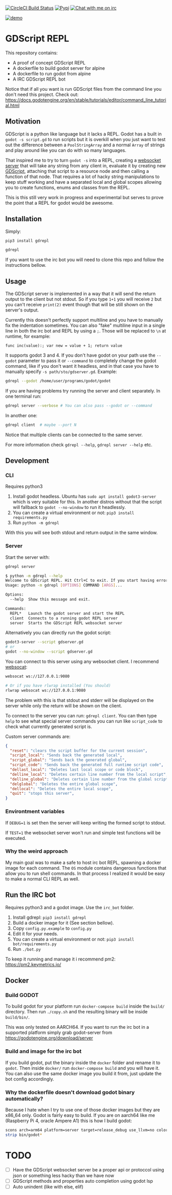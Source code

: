 [![CircleCI Build Status](https://circleci.com/gh/matheusfillipe/GDScript-REPL.svg?style=shield)](https://circleci.com/gh/matheusfillipe/GDScript-REPL)
[![Pypi](https://badge.fury.io/py/gdrepl.svg)](https://pypi.org/project/gdrepl/)
[![Chat with me on irc](https://img.shields.io/badge/-IRC-gray?logo=gitter)](https://mangle.ga/irc)

[![demo](https://user-images.githubusercontent.com/24435787/176273963-dfce8324-665d-4136-a155-66d8db687332.gif)](https://asciinema.org/a/504811)

# GDScript REPL

This repository contains:

- A proof of concept GDScript REPL
- A dockerfile to build godot server for alpine
- A dockerfile to run godot from alpine
- A IRC GDScript REPL bot 

Notice that if all you want is run GDScript files from the command line you don't need this project. Check out: https://docs.godotengine.org/en/stable/tutorials/editor/command_line_tutorial.html 


## Motivation

GDScript is a python like language but it lacks a REPL. Godot has a built in `godot -s script.gd` to run scripts but it is overkill when you just want to test out the difference between a `PoolStringArray` and a normal `Array` of strings and play around like you can do with so many languages.

That inspired me to try to turn `godot -s` into a REPL, creating a [websocket server](https://docs.godotengine.org/en/stable/classes/class_websocketserver.html) that will take any string from any client in, evaluate it by creating new [GDScript](https://docs.godotengine.org/en/stable/classes/class_script.html), attaching that script to a resource node and then calling a function of that node. That requires a lot of hacky string manipulations to keep stuff working and have a separated local and global scopes allowing you to create functions, enums and classes from the REPL. 

This is this still very work in progress and experimental but serves to prove the point that a REPL for godot would be awesome.

## Installation

Simply:
```bash
pip3 install gdrepl

gdrepl
```

If you want to use the irc bot you will need to clone this repo and follow the instructions bellow.


## Usage

The GDScript server is implemented in a way that it will send the return output to the client but not stdout. So if you type `1+1` you will receive `2` but you can't receive `print(2)` event though that will be still shown on the server's output.

Currently this doesn't perfectly support multiline and you have to manually fix the indentation sometimes. You can also "fake" multiline input in a single line in both the irc bot and REPL by using a `;`. Those will be replaced to `\n` at runtime, for example:

```GDScript
func inc(value):; var new = value + 1; return value
```

It supports godot 3 and 4. If you don't have godot on your path use the `--godot` parameter to pass it or `--command` to completely change the godot command, like if you don't want it headless, and in that case you have to manually specify `-s path/sto/gdserver.gd`. Example:

```bash
gdrepl --godot /home/user/programs/godot/godot
```

If you are having problems try running the server and client separately. In one terminal run:

```bash
gdrepl server --verbose # You can also pass --godot or --command
```

In another one:

```bash
gdrepl client  # maybe --port N
```

Notice that multiple clients can be connected to the same server.

For more information check `gdrepl --help`, `gdrepl server --help` etc.


## Development

### CLI

Requires python3

1. Install godot headless. Ubuntu has `sudo apt install godot3-server` which is very suitable for this. In another distros without that the script will fallback to `godot --no-window` to run it headlessly.
3. You can create a virtual environment or not: `pip3 install requirements.py`  
4. Run `python -m gdrepl`

With this you will see both stdout and return output in the same window.

### Server

Start the server with:

```bash
gdrepl server
```

```bash
$ python -m gdrepl --help
Welcome to GDScript REPL. Hit Ctrl+C to exit. If you start having errors type 'clear'
Usage: python -m gdrepl [OPTIONS] COMMAND [ARGS]...

Options:
  --help  Show this message and exit.

Commands:
  REPL*   Launch the godot server and start the REPL
  client  Connects to a running godot REPL server
  server  Starts the GDScript REPL websocket server

```


Alternatively you can directly run the godot script:
```bash
godot3-server --script gdserver.gd
# or
godot --no-window --script gdserver.gd
```

You can connect to this server using any websocket client. I recommend [websocat](https://github.com/vi/websocat):

```bash
websocat ws://127.0.0.1:9080

# Or if you have rlwrap installed (You should)
rlwrap websocat ws://127.0.0.1:9080
```

The problem with this is that stdout and stderr will be displayed on the server while only the return will be shown on the client.

To connect to the server you can run: `gdrepl client`. You can then type `help` to see what special server commands you can run like `script_code` to check what currently generated script is.

Custom server commands are:

```json
{
  "reset": "clears the script buffer for the current session",
  "script_local": "Sends back the generated local",
  "script_global": "Sends back the generated global",
  "script_code": "Sends back the generated full runtime script code",
  "dellast_local": "Deletes last local scope or code block",
  "delline_local": "Deletes certain line number from the local script",
  "delline_global": "Deletes certain line number from the global script",
  "delglobal": "Deletes the entire global scope",
  "dellocal": "Deletes the entire local scope",
  "quit": "stops this server",
}

```


### Environtment variables

If `DEBUG=1` is set then the server will keep writing the formed script to stdout.

If `TEST=1` the websocket server won't run and simple test functions will be executed.

### Why the weird approach

My main goal was to make a safe to host irc bot REPL, spawning a docker image for each command. The `OS` module contains dangerous functions that allow you to run shell commands. In that process I realized it would be easy to make a normal CLI REPL as well.

## Run the IRC bot

Requires python3 and a godot image. Use the `irc_bot` folder.

1. Install gdrepl: `pip3 install gdrepl`
2. Build a docker image for it (See section bellow).
3. Copy `config.py.example` to `config.py`
4. Edit it for your needs. 
5. You can create a virtual environment or not: `pip3 install bot/requirements.py`  
6. Run `./bot.py`

To keep it running and manage it i recommend pm2: https://pm2.keymetrics.io/



## Docker

### Build GODOT

To build godot for your platform run  `docker-compose build` inside the `build/` directory. Then run `./copy.sh` and the resulting binary will be inside `build/bin/`.

This was only tested on AARCH64. If you want to run the irc bot in a supported platform simply grab godot-server from https://godotengine.org/download/server

### Build and image for the irc bot

If you build godot, put the binary inside the `docker` folder and rename it to `godot`. Then inside `docker/` run `docker-compose build` and you will have it. You can also use the same docker image you build it from, just update the bot config accordingly.

### Why the dockerfile doesn't download godot binary automatically?

Because I hate when I try to use one of those docker images but they are x86_64 only. Godot is fairly easy to build.
If you are on aarch64 like me (Raspberry Pi 4, oracle Ampere A1) this is how I build godot:
```bash
scons arch=arm64 platform=server target=release_debug use_llvm=no colored=yes pulseaudio=no CFLAGS="$CFLAGS -fPIC -Wl,-z,relro,-z,now"  CXXFLAGS="$CXXFLAGS -fPIC -Wl,-z,relro,-z,now" LINKFLAGS="$LDFLAGS"  -j4
strip bin/godot*
```


# TODO

- [ ] Have the GDScript websocket server be a proper api or protoccol using json or something less hacky than we have now
- [ ] GDScript methods and properties auto completion using godot lsp
- [ ] Auto unindent (like with else, elif)
